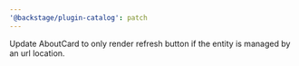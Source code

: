 ```yaml
---
'@backstage/plugin-catalog': patch
---
```


Update AboutCard to only render refresh button if the entity is managed by an url location.
